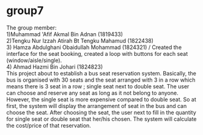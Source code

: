 # group7

The group member:
<br>
1)Muhammad 'Afif Akmal Bin Adnan (1819433)
<br>
2)Tengku Nur Izzah Atirah Bt Tengku Mahamud (1822438)
<br>
3) Hamza Abdulghani Obaidullah Mohammad (1824321) / Created the interface for the seat booking, created a loop with buttons for each seat (window/aisle/single).
<br>
4) Ahmad Hazmi Bin Johari (1824823)
<br>
This project about to establish a bus seat reservation system. Basically, the bus is organised with 30 seats and the seat arranged with 3 in a row which means
 there is 3 seat in a row ; single seat next to double seat. The user can choose and reserve any seat as long as it not belong to anyone. However,
 the single seat is more expensive compared to double seat. 
 So at first, the system will display the arrangement of seat in the bus and can choose the seat. After choosing the seat, the user next to fill in the quantity for
 single seat or double seat that her/his chosen. The system will calculate the cost/price of that reservation.
